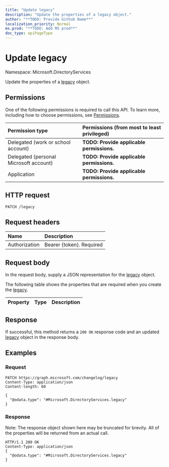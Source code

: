 ```yaml
---
title: "Update legacy"
description: "Update the properties of a legacy object."
author: "**TODO: Provide Github Name**"
localization_priority: Normal
ms.prod: "**TODO: Add MS prod**"
doc_type: apiPageType
---
```


# Update legacy

Namespace: Microsoft.DirectoryServices

Update the properties of a [legacy](../resources/microsoft.directoryservices-legacy.md) object.

## Permissions
One of the following permissions is required to call this API. To learn more, including how to choose permissions, see [Permissions](/concepts/permissions-reference.md).

|Permission type|Permissions (from most to least privileged)|
|:---|:---|
|Delegated (work or school account)|**TODO: Provide applicable permissions.**|
|Delegated (personal Microsoft account)|**TODO: Provide applicable permissions.**|
|Application|**TODO: Provide applicable permissions.**|

## HTTP request
<!-- {
  "blockType": "ignored"
}
-->
``` http
PATCH /legacy
```

## Request headers
|Name|Description|
|:---|:---|
|Authorization|Bearer {token}. Required|

## Request body
In the request body, supply a JSON representation for the [legacy](../resources/microsoft.directoryservices-legacy.md) object.

The following table shows the properties that are required when you create the [legacy](../resources/microsoft.directoryservices-legacy.md).

|Property|Type|Description|
|:---|:---|:---|



## Response
If successful, this method returns a `200 OK` response code and an updated [legacy](../resources/microsoft.directoryservices-legacy.md) object in the response body.

## Examples

### Request
<!-- {
  "blockType": "request",
  "name": "update_legacy"
}
-->
``` http
PATCH https://graph.microsoft.com/changelog/legacy
Content-Type: application/json
Content-length: 60

{
  "@odata.type": "#Microsoft.DirectoryServices.legacy"
}
```

### Response
Note: The response object shown here may be truncated for brevity. All of the properties will be returned from an actual call.
<!-- {
  "blockType": "response",
  "truncated": true
}
-->
``` http
HTTP/1.1 200 OK
Content-Type: application/json
{
  "@odata.type": "#Microsoft.DirectoryServices.legacy"
}
```

